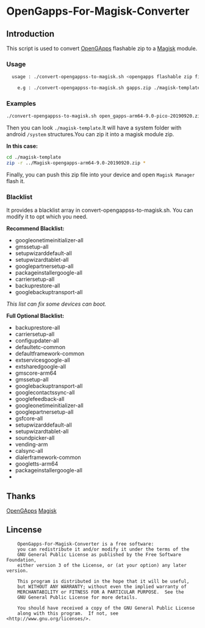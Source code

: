# OpenGapps-For-Magisk-Converter

## Introduction
This script is used to convert [OpenGApps](https://opengapps.org/) flashable zip to a [Magisk](https://github.com/topjohnwu/Magisk) module.

### Usage
```bash
  usage : ./convert-opengappss-to-magisk.sh <opengapps flashable zip file> <output directory>

    e.g : ./convert-opengappss-to-magisk.sh gapps.zip ./magisk-template/system
```
### Examples
```bash
./convert-opengappss-to-magisk.sh open_gapps-arm64-9.0-pico-20190920.zip ./magisk-template/system
```
Then you can look `./magisk-template`.It will have a system folder with android `/system` structures.You can zip it into a magisk module zip.

**In this case:**
```bash
cd ./magisk-template
zip -r ../Magisk-opengapps-arm64-9.0-20190920.zip *
```
Finally, you can push this zip file into your device and open `Magisk Manager` flash it.
### Blacklist
It provides a blacklist array in convert-opengappss-to-magisk.sh.
You can modify it to opt which you need.

**Recommend Blacklist:**
* googleonetimeinitializer-all 
* gmssetup-all 
* setupwizarddefault-all 
* setupwizardtablet-all 
* googlepartnersetup-all 
* packageinstallergoogle-all 
* carriersetup-all 
* backuprestore-all 
* googlebackuptransport-all

*This list can fix some devices can boot.*

**Full Optional Blacklist:**
* backuprestore-all
* carriersetup-all
* configupdater-all
* defaultetc-common
* defaultframework-common
* extservicesgoogle-all
* extsharedgoogle-all
* gmscore-arm64
* gmssetup-all
* googlebackuptransport-all
* googlecontactssync-all
* googlefeedback-all
* googleonetimeinitializer-all
* googlepartnersetup-all
* gsfcore-all
* setupwizarddefault-all
* setupwizardtablet-all
* soundpicker-all
* vending-arm
* calsync-all
* dialerframework-common
* googletts-arm64
* packageinstallergoogle-all
* 
## Thanks
[OpenGApps](https://opengapps.org/)
[Magisk](https://github.com/topjohnwu/Magisk)
## Lincense
        OpenGapps-For-Magisk-Converter is a free software:
        you can redistribute it and/or modify it under the terms of the
        GNU General Public License as published by the Free Software Foundation,
        either version 3 of the License, or (at your option) any later version.
        
        This program is distributed in the hope that it will be useful,
        but WITHOUT ANY WARRANTY; without even the implied warranty of
        MERCHANTABILITY or FITNESS FOR A PARTICULAR PURPOSE.  See the
        GNU General Public License for more details.
        
        You should have received a copy of the GNU General Public License
        along with this program.  If not, see <http://www.gnu.org/licenses/>.